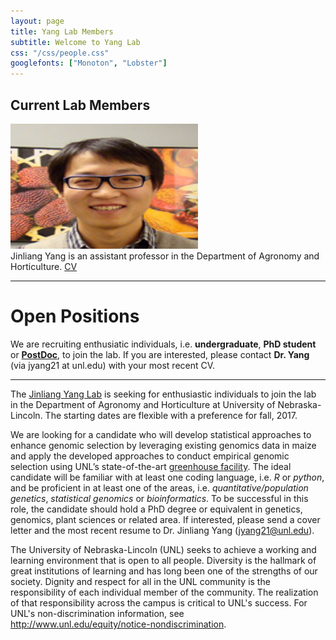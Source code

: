 ```yaml
---
layout: page
title: Yang Lab Members
subtitle: Welcome to Yang Lab
css: "/css/people.css"
googlefonts: ["Monoton", "Lobster"]
---
```



## Current Lab Members


<div class="responsive">
  <div class="img">
    <a target="_blank" href="/img/photo/Yang_Jinliang.jpg">
      <img src="/img/photo/Yang_Jinliang.jpg" alt="Jinliang Yang" width="300" height="200">
    </a>
    <div class="desc">Jinliang Yang is an assistant professor in the Department of Agronomy and Horticulture. 
    <a href="/img/CV_Yang_2017.pdf"> CV </a></div>
  </div>
</div>

<div class="clearfix"></div>



---------------
# Open Positions

We are recruiting enthusiatic individuals, i.e. **undergraduate**, **PhD student** or [**PostDoc**](/img/YangLab-postdoc-position.pdf), to join the lab. If you are interested, please contact **Dr. Yang** (via jyang21 at unl.edu) with your most recent CV. 

----------------------------

The [Jinliang Yang Lab](jyanglab.com) is seeking for enthusiastic individuals to join the
lab in the Department of Agronomy and Horticulture at University of Nebraska-Lincoln.
The starting dates are flexible with a preference for fall, 2017.

We are looking for a candidate who will develop statistical approaches to enhance
genomic selection by leveraging existing genomics data in maize and apply the
developed approaches to conduct empirical genomic selection using UNL’s
state-of-the-art [greenhouse facility](http://innovate.unl.edu/greenhouse-innovation-center).
The ideal candidate will be familiar with at least one coding language, i.e. *R* or *python*,
and be proficient in at least one of the areas, i.e. *quantitative/population genetics*,
*statistical genomics* or *bioinformatics*. To be successful in this role, the candidate should
hold a PhD degree or equivalent in genetics, genomics, plant sciences or related area.
If interested, please send a cover letter and the most recent resume to Dr. Jinliang Yang
(jyang21@unl.edu).

The University of Nebraska-Lincoln (UNL) seeks to achieve a working and learning
environment that is open to all people. Diversity is the hallmark of great institutions of
learning and has long been one of the strengths of our society. Dignity and respect for
all in the UNL community is the responsibility of each individual member of the
community. The realization of that responsibility across the campus is critical to UNL's
success. For UNL's non-discrimination information, see
http://www.unl.edu/equity/notice-nondiscrimination.